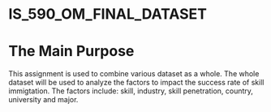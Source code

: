 # IS_590_OM_FINAL_DATASET
# The Main Purpose
This assignment is used to combine various dataset as a whole. The whole dataset will be used to analyze the factors to impact the success rate of skill immigtation. The factors include: skill, industry, skill penetration, country, university and major.
